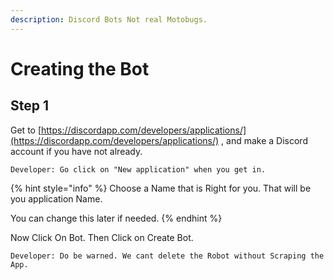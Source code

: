 ```yaml
---
description: Discord Bots Not real Motobugs.
---
```


# Creating the Bot

## Step 1

Get to [https://discordapp.com/developers/applications/](https://discordapp.com/developers/applications/) , and make a Discord account if you have not already.

```
Developer: Go click on "New application" when you get in.
```

{% hint style="info" %}
 Choose a Name that is Right for you. That will be you application Name.

You can change this later if needed. 
{% endhint %}

Now Click On Bot. Then Click on Create Bot.

```
Developer: Do be warned. We cant delete the Robot without Scraping the App.
```




